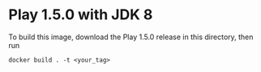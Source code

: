 # Play 1.5.0 with JDK 8

To build this image, download the Play 1.5.0 release in this directory,
then run

```
docker build . -t <your_tag>
```
